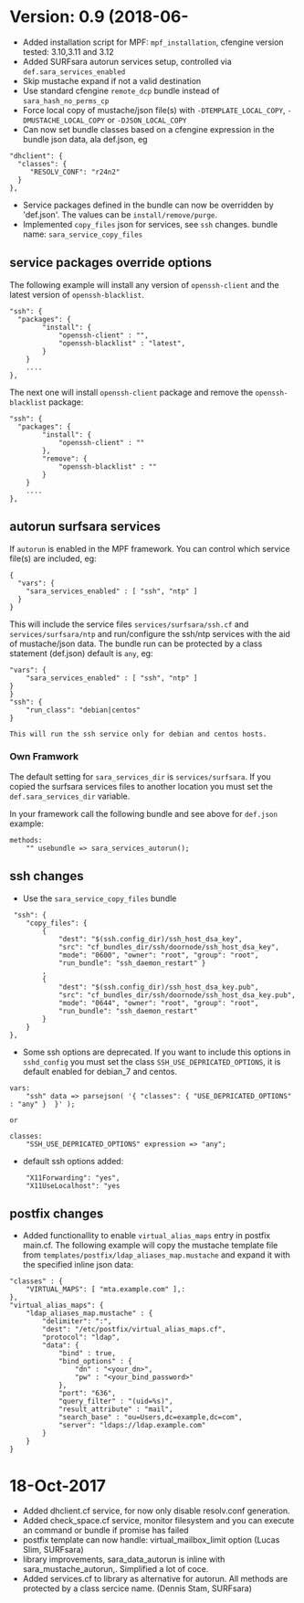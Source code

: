 #  Version: 0.9 (2018-06-
  * Added installation script for MPF: `mpf_installation`, cfengine version tested: 3.10,3.11 and 3.12
  * Added SURFsara autorun services setup, controlled via `def.sara_services_enabled`
  * Skip mustache expand if not a valid destination
  * Use standard cfengine `remote_dcp` bundle instead of `sara_hash_no_perms_cp`
  * Force local copy of mustache/json file(s) with `-DTEMPLATE_LOCAL_COPY`, `-DMUSTACHE_LOCAL_COPY` or `-DJSON_LOCAL_COPY`
  * Can now set bundle classes based on a cfengine expression in the bundle json data, ala def.json, eg
```
"dhclient": {
  "classes": {
     "RESOLV_CONF": "r24n2"
  }
},
```
  * Service packages defined in the bundle can now be overridden by 'def.json'. The values can be `install/remove/purge`.
  * Implemented `copy_files` json for services, see `ssh` changes. bundle name: `sara_service_copy_files`

## service packages override options

The following example will install any version of `openssh-client` and the latest version of `openssh-blacklist`.
```
"ssh": {
  "packages": {
        "install": {
            "openssh-client" : "",
            "openssh-blacklist" : "latest",
        }
    }
    ....
},
```

The next one will install `openssh-client` package and remove the `openssh-blacklist` package:
```
"ssh": {
  "packages": {
        "install": {
            "openssh-client" : ""
        },
        "remove": {
            "openssh-blacklist" : ""
        }
    }
    ....
},
```
## autorun surfsara services

If `autorun` is enabled in the MPF framework. You can control which service file(s) are included, eg:
```
{
  "vars": {
    "sara_services_enabled" : [ "ssh", "ntp" ]
  }
}
```

This will include the service files `services/surfsara/ssh.cf` and `services/surfsara/ntp`
and run/configure the ssh/ntp services with the aid of mustache/json data. The bundle run can
be protected by a class statement (def.json)  default is `any`, eg:
```
"vars": {
    "sara_services_enabled" : [ "ssh", "ntp" ]
}
}
"ssh": {
    "run_class": "debian|centos"
}

This will run the ssh service only for debian and centos hosts.
```

### Own Framwork

The default setting for `sara_services_dir` is `services/surfsara`.  If you copied the
surfsara services files to another location you must set the `def.sara_services_dir`
variable.

In your framework call the following bundle and see above for `def.json` example:
```
methods:
    "" usebundle => sara_services_autorun();
```

## ssh changes
   * Use the `sara_service_copy_files` bundle
```
 "ssh": {
    "copy_files": {
        {
            "dest": "$(ssh.config_dir)/ssh_host_dsa_key",
            "src": "cf_bundles_dir/ssh/doornode/ssh_host_dsa_key",
            "mode": "0600", "owner": "root", "group": "root",
            "run_bundle": "ssh_daemon_restart" }
        ,
        {
            "dest": "$(ssh.config_dir)/ssh_host_dsa_key.pub",
            "src": "cf_bundles_dir/ssh/doornode/ssh_host_dsa_key.pub",
            "mode": "0644", "owner": "root", "group": "root",
            "run_bundle": "ssh_daemon_restart"
        }
    }
},
```

   * Some ssh options are deprecated.  If you want to include this options in `sshd_config` you must set the class `SSH_USE_DEPRICATED_OPTIONS`, it is default enabled for debian_7 and centos.
```
vars:
    "ssh" data => parsejson( '{ "classes": { "USE_DEPRICATED_OPTIONS" : "any" }  }' );

or

classes:
    "SSH_USE_DEPRICATED_OPTIONS" expression => "any";
```

   * default ssh options added:
```
    "X11Forwarding": "yes",
    "X11UseLocalhost": "yes
```
## postfix changes

 * Added functionallity to enable `virtual_alias_maps` entry in postfix main.cf. The following example will copy the mustache template file from `templates/postfix/ldap_aliases_map.mustache` and expand it with the specified inline json data:
```
"classes" : {
    "VIRTUAL_MAPS": [ "mta.example.com" ],:
},
"virtual_alias_maps": {
    "ldap_aliases_map.mustache" : {
        "delimiter": ":",
        "dest": "/etc/postfix/virtual_alias_maps.cf",
        "protocol": "ldap",
        "data": {
            "bind" : true,
            "bind_options" : {
                "dn" : "<your_dn>",
                "pw" : "<your_bind_password>"
            },
            "port": "636",
            "query_filter" : "(uid=%s)",
            "result_attribute" : "mail",
            "search_base" : "ou=Users,dc=example,dc=com",
            "server": "ldaps://ldap.example.com"
        }
    }
}
```

 # 18-Oct-2017
  * Added dhclient.cf service,  for now only disable resolv.conf generation.
  * Added check\_space.cf service, monitor filesystem and you can execute an command or bundle if promise has failed
  * postfix template can now handle: virtual\_mailbox\_limit  option (Lucas Slim, SURFsara)
  * library improvements, sara\_data\_autorun is inline with sara\_mustache\_autorun,. Simplified a lot of coce.
  * Added services.cf to library as alternative for autorun. All methods are protected by a class sercice name. (Dennis Stam, SURFsara)

